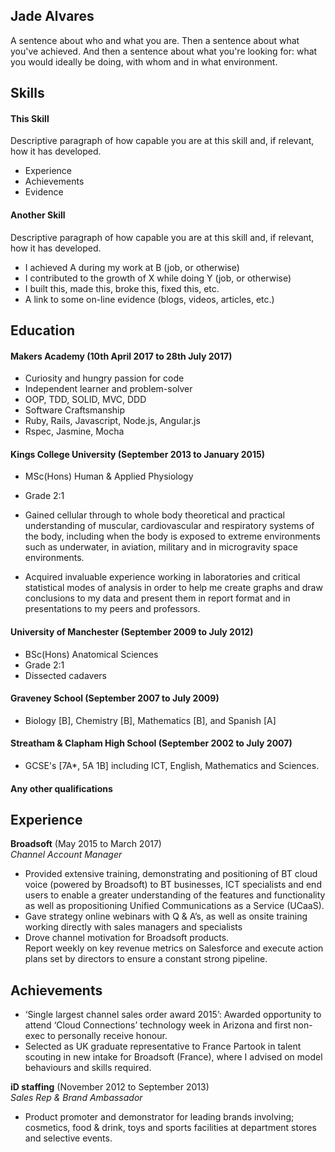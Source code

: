 ## Jade Alvares

A sentence about who and what you are. Then a sentence about what you've achieved. And then a sentence about what you're looking for: what you would ideally be doing, with whom and in what environment.

## Skills

#### This Skill

Descriptive paragraph of how capable you are at this skill and, if relevant, how it has developed.

- Experience
- Achievements
- Evidence

#### Another Skill

Descriptive paragraph of how capable you are at this skill and, if relevant, how it has developed.

- I achieved A during my work at B (job, or otherwise)
- I contributed to the growth of X while doing Y (job, or otherwise)
- I built this, made this, broke this, fixed this, etc.
- A link to some on-line evidence (blogs, videos, articles, etc.)

## Education

#### Makers Academy (10th April 2017 to 28th July 2017)

- Curiosity and hungry passion for code
- Independent learner and problem-solver
- OOP, TDD, SOLID, MVC, DDD
- Software Craftsmanship
- Ruby, Rails, Javascript, Node.js, Angular.js
- Rspec, Jasmine, Mocha

#### Kings College University (September 2013 to January 2015)

- MSc(Hons) Human & Applied Physiology
- Grade 2:1
- Gained cellular through to whole body theoretical and practical understanding of muscular, cardiovascular and respiratory systems of the body, including when the body is exposed to extreme environments such as underwater, in aviation, military and in microgravity space environments.

- Acquired invaluable experience working in laboratories and critical statistical modes of analysis in order to help me create graphs and draw conclusions to my data and present them in report format and in presentations to my peers and professors.


#### University of Manchester (September 2009 to July 2012)

- BSc(Hons) Anatomical Sciences
- Grade 2:1
- Dissected cadavers

#### Graveney School (September 2007 to July 2009)

- Biology [B], Chemistry [B], Mathematics [B], and Spanish [A]

#### Streatham & Clapham High School (September 2002 to July 2007)
- GCSE's [7A*, 5A 1B] including ICT, English, Mathematics and Sciences.

#### Any other qualifications

## Experience

**Broadsoft** (May 2015 to March 2017)    
*Channel Account Manager*  

- Provided extensive training, demonstrating and positioning of BT cloud voice (powered by Broadsoft) to BT businesses, ICT specialists and end users to enable a greater understanding of the features and functionality as well as propositioning Unified Communications as a Service (UCaaS).  
- Gave strategy online webinars with Q & A’s, as well as onsite training working directly with sales managers and specialists
- Drove channel motivation for Broadsoft products.  
Report weekly on key revenue metrics on Salesforce and execute action plans set by directors to ensure a constant strong pipeline.

## Achievements

- ‘Single largest channel sales order award 2015’:
Awarded opportunity to attend ‘Cloud Connections’ technology week in Arizona and first non-exec to personally receive honour.
- Selected as UK graduate representative to France
Partook in talent scouting in new intake for Broadsoft (France), where I advised on model behaviours and skills required.

**iD staffing** (November 2012 to September 2013)   
*Sales Rep & Brand Ambassador*

- Product promoter and demonstrator for leading brands involving; cosmetics, food & drink, toys and sports facilities at department stores and selective events.
